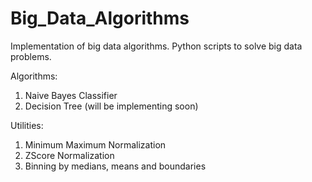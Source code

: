 # Big_Data_Algorithms
Implementation of big data algorithms. Python scripts to solve big data problems.

Algorithms:
  1) Naive Bayes Classifier
  2) Decision Tree (will be implementing soon)

Utilities:
  1) Minimum Maximum Normalization
  2) ZScore Normalization
  3) Binning by medians, means and boundaries
